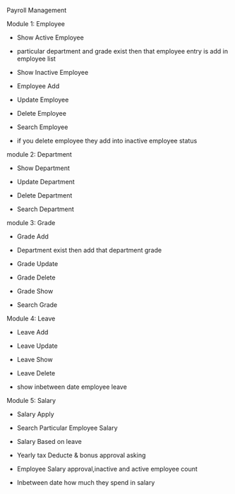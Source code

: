 Payroll Management


Module 1: Employee

* Show Active Employee

* particular department and grade exist then that employee entry is add in employee list

* Show Inactive Employee

* Employee Add

* Update Employee

* Delete Employee

* Search Employee

* if you delete employee they add into inactive employee status

module 2: Department

* Show Department

* Update Department

* Delete Department

* Search Department

module 3: Grade

* Grade Add

* Department exist then add that department grade

* Grade Update

* Grade Delete

* Grade Show

* Search Grade

Module 4: Leave

* Leave Add

* Leave Update

* Leave Show

* Leave Delete

* show inbetween date employee leave

Module 5: Salary

* Salary Apply

* Search Particular Employee Salary

* Salary Based on leave

* Yearly tax Deducte & bonus approval asking

* Employee Salary approval,inactive and active employee count

* Inbetween date how much they spend in salary
